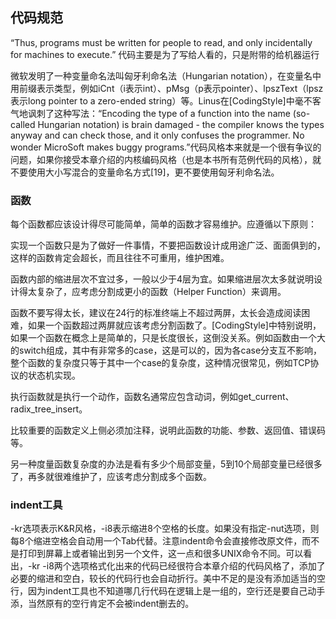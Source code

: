 ## 代码规范

“Thus, programs must be written for people to read, and only incidentally for machines to execute.”
代码主要是为了写给人看的，只是附带的给机器运行

微软发明了一种变量命名法叫匈牙利命名法（Hungarian notation），在变量名中用前缀表示类型，例如iCnt（i表示int）、pMsg（p表示pointer）、lpszText（lpsz表示long pointer to a zero-ended string）等。Linus在[CodingStyle]中毫不客气地讽刺了这种写法：“Encoding the type of a function into the name (so-called Hungarian notation) is brain damaged - the compiler knows the types anyway and can check those, and it only confuses the programmer. No wonder MicroSoft makes buggy programs.”代码风格本来就是一个很有争议的问题，如果你接受本章介绍的内核编码风格（也是本书所有范例代码的风格），就不要使用大小写混合的变量命名方式[19]，更不要使用匈牙利命名法。


### 函数

每个函数都应该设计得尽可能简单，简单的函数才容易维护。应遵循以下原则：

实现一个函数只是为了做好一件事情，不要把函数设计成用途广泛、面面俱到的，这样的函数肯定会超长，而且往往不可重用，维护困难。

函数内部的缩进层次不宜过多，一般以少于4层为宜。如果缩进层次太多就说明设计得太复杂了，应考虑分割成更小的函数（Helper Function）来调用。

函数不要写得太长，建议在24行的标准终端上不超过两屏，太长会造成阅读困难，如果一个函数超过两屏就应该考虑分割函数了。[CodingStyle]中特别说明，如果一个函数在概念上是简单的，只是长度很长，这倒没关系。例如函数由一个大的switch组成，其中有非常多的case，这是可以的，因为各case分支互不影响，整个函数的复杂度只等于其中一个case的复杂度，这种情况很常见，例如TCP协议的状态机实现。

执行函数就是执行一个动作，函数名通常应包含动词，例如get_current、radix_tree_insert。

比较重要的函数定义上侧必须加注释，说明此函数的功能、参数、返回值、错误码等。

另一种度量函数复杂度的办法是看有多少个局部变量，5到10个局部变量已经很多了，再多就很难维护了，应该考虑分割成多个函数。

### indent工具

-kr选项表示K&R风格，-i8表示缩进8个空格的长度。如果没有指定-nut选项，则每8个缩进空格会自动用一个Tab代替。注意indent命令会直接修改原文件，而不是打印到屏幕上或者输出到另一个文件，这一点和很多UNIX命令不同。可以看出，-kr -i8两个选项格式化出来的代码已经很符合本章介绍的代码风格了，添加了必要的缩进和空白，较长的代码行也会自动折行。美中不足的是没有添加适当的空行，因为indent工具也不知道哪几行代码在逻辑上是一组的，空行还是要自己动手添，当然原有的空行肯定不会被indent删去的。